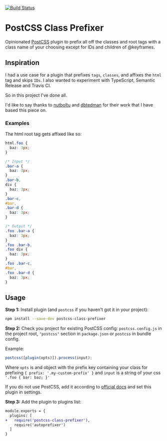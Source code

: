 [![Build Status](https://travis-ci.com/b3nk3/postcss-class-prefixer.svg?token=j23qhVmXEx5v17YPL7yq&branch=main)](https://travis-ci.com/b3nk3/postcss-class-prefixer)

# PostCSS Class Prefixer

Opinionated [PostCSS] plugin to prefix all off the classes and root tags with a class name of your choosing except for IDs and children of @keyframes.

[postcss]: https://github.com/postcss/postcss

## Inspiration

I had a use case for a plugin that prefixes `tags`, `classes`, and affixes the `html` tag and skips `IDs`. I also wanted to experiment with TypeScript, Semantic Release and Travis CI.

So in this project I've done all.

I'd like to say thanks to [nutboltu](https://github.com/nutboltu) and [dbtedman](https://github.com/dbtedman) for their work that I have based this piece on.

### Examples

The html root tag gets affixed like so:

```css
html.foo {
  baz: 3px;
}
```

```css
/* Input */
.bar-a {
  baz: 3px;
}
.bar-b,
div {
  baz: 3px;
}
.bar-c,
#bar,
.bar-d {
  baz: 3px;
}
```

```css
/* Output */
.foo .bar-a {
  baz: 3px;
}
.foo .bar-b,
.foo div {
  baz: 3px;
}
.foo .bar-c,
#bar,
.foo .bar-d {
  baz: 3px;
}
```

## Usage

**Step 1:** Install plugin (and `postcss` if you haven't got it in your project):

```sh
npm install --save-dev postcss-class-prefixer
```

**Step 2:** Check you project for existing PostCSS config: `postcss.config.js`
in the project root, `"postcss"` section in `package.json`
or `postcss` in bundle config.

Example:

```js
postcss([plugin(opts)]).process(input);
```

Where `opts` is and object with the prefix key containing your class for prefixing `{ prefix: '.my-custom-prefix' }` and `input` is a string of your css `'.foo { bar: baz; }'`

If you do not use PostCSS, add it according to [official docs]
and set this plugin in settings.

**Step 3:** Add the plugin to plugins list:

```diff
module.exports = {
  plugins: [
+   require('postcss-class-prefixer'),
    require('autoprefixer')
  ]
}
```

[official docs]: https://github.com/postcss/postcss#usage
